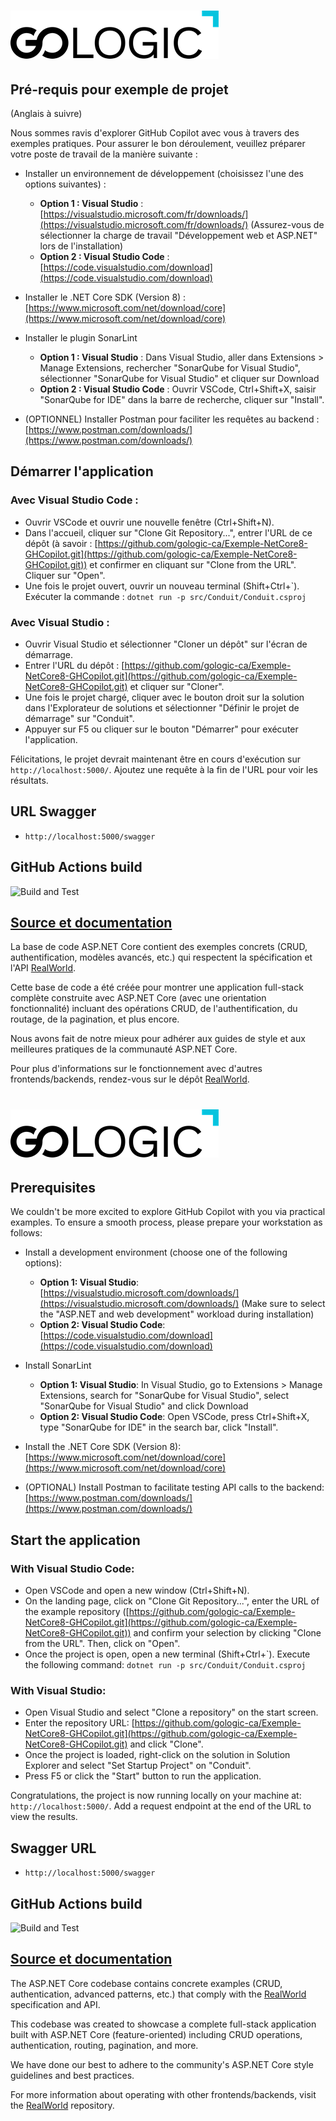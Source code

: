 # ![Formation GoLogic Example de Projet](Gologic.png)

## Pré-requis pour exemple de projet 

(Anglais à suivre)

Nous sommes ravis d'explorer GitHub Copilot avec vous à travers des exemples pratiques. Pour assurer le bon déroulement, veuillez préparer votre poste de travail de la manière suivante :

- Installer un environnement de développement (choisissez l'une des options suivantes) :
  - **Option 1 : Visual Studio** : [https://visualstudio.microsoft.com/fr/downloads/](https://visualstudio.microsoft.com/fr/downloads/) (Assurez-vous de sélectionner la charge de travail "Développement web et ASP.NET" lors de l'installation)
  - **Option 2 : Visual Studio Code** : [https://code.visualstudio.com/download](https://code.visualstudio.com/download)

- Installer le .NET Core SDK (Version 8) : [https://www.microsoft.com/net/download/core](https://www.microsoft.com/net/download/core)

- Installer le plugin SonarLint
    - **Option 1 : Visual Studio** : Dans Visual Studio, aller dans Extensions > Manage Extensions, rechercher "SonarQube for Visual Studio", sélectionner "SonarQube for Visual Studio" et cliquer sur Download
    -   **Option 2 : Visual Studio Code** : Ouvrir VSCode, Ctrl+Shift+X, saisir "SonarQube for IDE" dans la barre de recherche, cliquer sur "Install".


- (OPTIONNEL) Installer Postman pour faciliter les requêtes au backend : [https://www.postman.com/downloads/](https://www.postman.com/downloads/)


## Démarrer l'application

### Avec Visual Studio Code :
- Ouvrir VSCode et ouvrir une nouvelle fenêtre (Ctrl+Shift+N).
- Dans l'accueil, cliquer sur "Clone Git Repository...", entrer l'URL de ce dépôt (à savoir : [https://github.com/gologic-ca/Exemple-NetCore8-GHCopilot.git](https://github.com/gologic-ca/Exemple-NetCore8-GHCopilot.git)) et confirmer en cliquant sur "Clone from the URL". Cliquer sur "Open".
- Une fois le projet ouvert, ouvrir un nouveau terminal (Shift+Ctrl+\`). Exécuter la commande :
`dotnet run -p src/Conduit/Conduit.csproj`

### Avec Visual Studio :
- Ouvrir Visual Studio et sélectionner "Cloner un dépôt" sur l'écran de démarrage.
- Entrer l'URL du dépôt : [https://github.com/gologic-ca/Exemple-NetCore8-GHCopilot.git](https://github.com/gologic-ca/Exemple-NetCore8-GHCopilot.git) et cliquer sur "Cloner".
- Une fois le projet chargé, cliquer avec le bouton droit sur la solution dans l'Explorateur de solutions et sélectionner "Définir le projet de démarrage" sur "Conduit".
- Appuyer sur F5 ou cliquer sur le bouton "Démarrer" pour exécuter l'application.

Félicitations, le projet devrait maintenant être en cours d'exécution sur  `http://localhost:5000/`.
Ajoutez une requête à la fin de l'URL pour voir les résultats.

## URL Swagger

- `http://localhost:5000/swagger`

## GitHub Actions build

![Build and Test](https://github.com/gothinkster/aspnetcore-realworld-example-app/workflows/Build%20and%20Test/badge.svg)

## [Source et documentation](https://github.com/gothinkster/realworld)

La base de code ASP.NET Core contient des exemples concrets (CRUD, authentification, modèles avancés, etc.) qui respectent la spécification et l'API [RealWorld](https://github.com/gothinkster/realworld-example-apps).

Cette base de code a été créée pour montrer une application full-stack complète construite avec ASP.NET Core (avec une orientation fonctionnalité) incluant des opérations CRUD, de l'authentification, du routage, de la pagination, et plus encore.

Nous avons fait de notre mieux pour adhérer aux guides de style et aux meilleures pratiques de la communauté ASP.NET Core.

Pour plus d'informations sur le fonctionnement avec d'autres frontends/backends, rendez-vous sur le dépôt [RealWorld](https://github.com/gothinkster/realworld).


# ![Formation GoLogic Example de Projet](Gologic.png)


## Prerequisites 


We couldn't be more excited to explore GitHub Copilot with you via practical examples. To ensure a smooth process, please prepare your workstation as follows:

- Install a development environment (choose one of the following options):
  - **Option 1: Visual Studio**: [https://visualstudio.microsoft.com/downloads/](https://visualstudio.microsoft.com/downloads/) (Make sure to select the "ASP.NET and web development" workload during installation)
  - **Option 2: Visual Studio Code**: [https://code.visualstudio.com/download](https://code.visualstudio.com/download)

- Install SonarLint
    - **Option 1: Visual Studio**: In Visual Studio, go to Extensions > Manage Extensions, search for "SonarQube for Visual Studio", select "SonarQube for Visual Studio" and click Download
    - **Option 2: Visual Studio Code**: Open VSCode, press Ctrl+Shift+X, type "SonarQube for IDE" in the search bar, click "Install".

- Install the .NET Core SDK (Version 8): [https://www.microsoft.com/net/download/core](https://www.microsoft.com/net/download/core)

- (OPTIONAL) Install Postman to facilitate testing API calls to the backend: [https://www.postman.com/downloads/](https://www.postman.com/downloads/)

## Start the application

### With Visual Studio Code:
- Open VSCode and open a new window (Ctrl+Shift+N).
- On the landing page, click on "Clone Git Repository...", enter the URL of the example repository ([https://github.com/gologic-ca/Exemple-NetCore8-GHCopilot.git](https://github.com/gologic-ca/Exemple-NetCore8-GHCopilot.git)) and confirm your selection by clicking "Clone from the URL". Then, click on "Open".
- Once the project is open, open a new terminal (Shift+Ctrl+\`). Execute the following command:
`dotnet run -p src/Conduit/Conduit.csproj`

### With Visual Studio:
- Open Visual Studio and select "Clone a repository" on the start screen.
- Enter the repository URL: [https://github.com/gologic-ca/Exemple-NetCore8-GHCopilot.git](https://github.com/gologic-ca/Exemple-NetCore8-GHCopilot.git) and click "Clone".
- Once the project is loaded, right-click on the solution in Solution Explorer and select "Set Startup Project" on "Conduit".
- Press F5 or click the "Start" button to run the application.

Congratulations, the project is now running locally on your machine at: `http://localhost:5000/`.
Add a request endpoint at the end of the URL to view the results.

## Swagger URL

- `http://localhost:5000/swagger`

## GitHub Actions build

![Build and Test](https://github.com/gothinkster/aspnetcore-realworld-example-app/workflows/Build%20and%20Test/badge.svg)

## [Source et documentation](https://github.com/gothinkster/realworld)

The ASP.NET Core codebase contains concrete examples (CRUD, authentication, advanced patterns, etc.) that comply with the [RealWorld](https://github.com/gothinkster/realworld-example-apps) specification and API.

This codebase was created to showcase a complete full-stack application built with ASP.NET Core (feature-oriented) including CRUD operations, authentication, routing, pagination, and more.

We have done our best to adhere to the community's ASP.NET Core style guidelines and best practices.

For more information about operating with other frontends/backends, visit the [RealWorld](https://github.com/gothinkster/realworld) repository.

